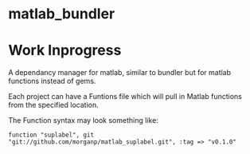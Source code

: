 matlab_bundler
==============

Work Inprogress
==

A dependancy manager for matlab, similar to bundler but for matlab functions instead of gems.

Each project can have a Funtions file which will pull in Matlab functions from the specified location.

The Function syntax may look something like:

    function "suplabel", git "git://github.com/morganp/matlab_suplabel.git", :tag => "v0.1.0"

